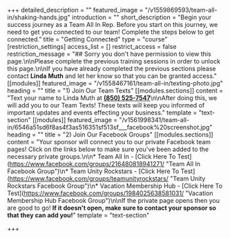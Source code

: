 +++
detailed_description = ""
featured_image = "/v1559869593/team-all-in/shaking-hands.jpg"
introduction = ""
short_description = "Begin your success journey as a Team All In Rep. Before you start on this journey, we need to get you connected to our team! Complete the steps below to get connected."
title = "Getting Connected"
type = "course"
[restriction_settings]
access_list = []
restrict_access = false
restriction_message = "## Sorry you don't have permission to view this page.\n\nPlease complete the previous training sessions in order to unlock this page.\n\nIf you have already completed the previous sections please contact **Linda Muth** and let her know so that you can be granted access."
[[modules]]
featured_image = "/v1558467161/team-all-in/texting-photo.jpg"
heading = ""
title = "1) Join Our Team Texts"
[[modules.sections]]
content = "Text your name to Linda Muth at [**(850) 525-7547**](tel:8505257547)\n\nAfter doing this, we will add you to our Team Texts! These texts will keep you informed of important updates and events effecting your business."
template = "text-section"
[[modules]]
featured_image = "/v1561998341/team-all-in/6546a51sd6f8as4f3as516351sf513sf___facebook%20screenshot.jpg"
heading = ""
title = "2) Join Our Facebook Groups"
[[modules.sections]]
content = "Your sponsor will connect you to our private Facebook team pages! Click on the links below to make sure you've been added to the necessary private groups.\n\n* Team All In - [Click Here To Test](https://www.facebook.com/groups/216480818941271/ \"Team All In Facebook Group\")\n* Team Unity Rockstars - [Click Here To Test](https://www.facebook.com/groups/teamunityrockstars/ \"Team Unity Rockstars Facebook Group\")\n* Vacation Membership Hub - [Click Here To Test](https://www.facebook.com/groups/1984025638581031/ \"Vacation Membership Hub Facebook Group\")\n\nIf the private page opens then you are good to go! **If it doesn't open, make sure to contact your sponsor so that they can add you!**"
template = "text-section"

+++
